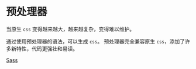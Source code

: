 # 预处理器

当原生 `css` 变得越来越大，越来越复杂，变得难以维护。

通过使用预处理器的语法，可以生成 `css`。
预处理器完全兼容原生 `css`，添加了许多新特性，代码更强壮和易读。

[Sass](https://github.com/ouhsnaux/sass)
